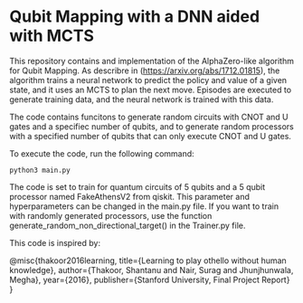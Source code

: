 # Qubit Mapping with a DNN aided with MCTS

This repository contains and implementation of the AlphaZero-like algorithm for Qubit Mapping. As describre in (https://arxiv.org/abs/1712.01815), the algorithm trains a neural network to predict the policy and value of a given state, and it uses an MCTS to plan the next move. Episodes are executed to generate training data, and the neural network is trained with this data.

The code contains funcitons to generate random circuits with CNOT and U gates and a specifiec number of qubits, and to generate random processors with a specified number of qubits that can only execute CNOT and U gates. 

To execute the code, run the following command:

```
python3 main.py
```

The code is set to train for quantum circuits of 5 qubits and a 5 qubit processor named FakeAthensV2 from qiskit. This parameter and hyperparameters can be changed in the main.py file. If you want to train with randomly generated processors, use the function generate_random_non_directional_target() in the Trainer.py file.

This code is inspired by:

@misc{thakoor2016learning,
  title={Learning to play othello without human knowledge},
  author={Thakoor, Shantanu and Nair, Surag and Jhunjhunwala, Megha},
  year={2016},
  publisher={Stanford University, Final Project Report}
}
